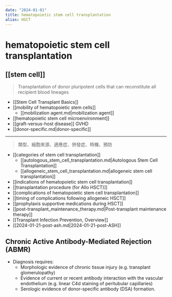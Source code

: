 ```yaml
---
date: "2024-01-01"
title: hematopoietic stem cell transplantation
alias: HSCT
---
```



# hematopoietic stem cell transplantation

## [[stem cell]]

> Transplantation of donor pluripotent cells that can reconstitute all recipient blood lineages

- [[Stem Cell Transplant Basics]]
- [[mobility of hematopoietic stem cells]]
    - [[mobilization agent.md|mobilization agent]]
- [[hematopoietic stem cell microenvironment]]
- [[graft-versus-host disease]] GVHD
- [[donor-specific.md|donor-specific]]

---
> 類型、細胞來源、適應症、併發症、時機、預防
- [[categories of stem cell transplantation]]
    - [[autologous_stem_cell_transplantation.md|Autologous Stem Cell Transplantation]]
    - [[allogeneic_stem_cell_transplantation.md|allogeneic stem cell transplantation]]
- [[indications of hematopoietic stem cell transplantation]]
- [[transplantation procedure (for Allo HSCT)]]
- [[complications of hematopoietic stem cell transplantation]]
- [[timing of complications following allogeneic HSCT]]
- [[prophylaxis supportive medications during HSCT]]
- [[post-transplant_maintenance_therapy.md|Post-transplant maintenance therapy]]
- [[Transplant Infection Prevention, Overview]]
- [[2024-01-21-post-ash.md|2024-01-21-post-ASH]]
## Chronic Active Antibody-Mediated Rejection (ABMR)
- Diagnosis requires:
  - Morphologic evidence of chronic tissue injury (e.g. transplant glomerulopathy)
  - Evidence of current or recent antibody interaction with the vascular endothelium (e.g. linear C4d staining of peritubular capillaries)
  - Serologic evidence of donor-specific antibody (DSA) formation.

